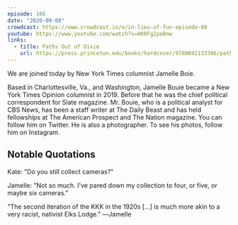 ```yaml
---
episode: 166
date: "2020-09-08"
crowdcast: https://www.crowdcast.io/e/in-lieu-of-fun-episode-60
youtube: https://www.youtube.com/watch?v=AK0Fg2peBnw
links:
  - title: Paths Out of Dixie
    url: https://press.princeton.edu/books/hardcover/9780691133386/paths-out-of-dixie
---
```

We are joined today by New York Times columnist Jamelle Boie.

Based in Charlottesville, Va., and Washington, Jamelle Bouie became a New York
Times Opinion columnist in 2019. Before that he was the chief political
correspondent for Slate magazine. Mr. Bouie, who is a political analyst for CBS
News, has been a staff writer at The Daily Beast and has held fellowships at
The American Prospect and The Nation magazine. You can follow him on
Twitter. He is also a photographer. To see his photos, follow him on Instagram.

## Notable Quotations

Kate: "Do you still collect cameras?"

Jamelle: "Not so much. I've pared down my collection to four, or five, or maybe
six cameras."

"The second iteration of the KKK in the 1920s […] is much more akin to a very
racist, nativist Elks Lodge." ―Jamelle
